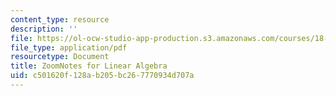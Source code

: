 ```yaml
---
content_type: resource
description: ''
file: https://ol-ocw-studio-app-production.s3.amazonaws.com/courses/18-06sc-linear-algebra-fall-2011/c501620f128ab205bc267770934d707a_MIT18_06SCF11_ZoomNotes.pdf
file_type: application/pdf
resourcetype: Document
title: ZoomNotes for Linear Algebra
uid: c501620f-128a-b205-bc26-7770934d707a
---
```

